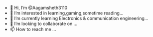 - 👋 Hi, I’m @Aagamsheth3110
- 👀 I’m interested in learning,gaming,sometime reading...
- 🌱 I’m currently learning Electronics & communication engineering...
- 💞️ I’m looking to collaborate on ...
- 📫 How to reach me ...

<!---
Aagamsheth3110/Aagamsheth3110 is a ✨ special ✨ repository because its `README.md` (this file) appears on your GitHub profile.
You can click the Preview link to take a look at your changes.
--->

